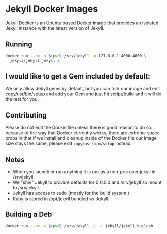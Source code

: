 # Jekyll Docker Images

Jekyll Docker is an Ubuntu based Docker image that provides an isolated Jekyll
instance with the latest version of Jekyll.

## Running

```sh
docker run --rm -v $(pwd):/srv/jekyll -p 127.0.0.1:4000:4000 \
  jekyll/jekyll jekyll s
```

## I would like to get a Gem included by default:

We only allow Jekyll gems by default, but you can fork our image and edit
copy/usr/bin/setup and add your Gem and just hit script/build and it will do
the rest for you.

## Contributing

Please do not edit the Dockerfile unless there is good reason to do so...
because of the way that Docker currently works, there are extreme space probs
in that if we install and cleanup inside of the Docker file our image
size stays the same, please edit `copy/usr/bin/setup` instead.

## Notes
  * When you launch or run anything it is run as a non-priv user jekyll in /srv/jekyll.
  * We "shiv" Jekyll to provide defaults for 0.0.0.0 and /srv/jekyll so mount to /srv/jekyll.
  * Jekyll has access to sudo (mostly for the build system.)
  * Ruby is stored in /opt/jekyll bundled w/ Jekyll.

## Building a Deb

```sh
docker run --rm -v $(pwd):/srv/jekyll -i -t jekyll/jekyll buildeb
```
